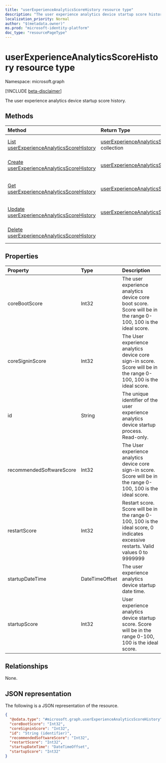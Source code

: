```yaml
---
title: "userExperienceAnalyticsScoreHistory resource type"
description: "The user experience analytics device startup score history."
localization_priority: Normal
author: "$(metadata.owner)"
ms.prod: "microsoft-identity-platform"
doc_type: "resourcePageType"
---
```


# userExperienceAnalyticsScoreHistory resource type

Namespace: microsoft.graph

[!INCLUDE [beta-disclaimer](../../includes/beta-disclaimer.md)]

The user experience analytics device startup score history.

## Methods

| Method                                                                                                    | Return Type                                                                                     | Description                                                                        |
| :-------------------------------------------------------------------------------------------------------- | :---------------------------------------------------------------------------------------------- | :--------------------------------------------------------------------------------- |
| [List userExperienceAnalyticsScoreHistory](../api/intune-userexperienceanalyticsscorehistory-list.md)     | [userExperienceAnalyticsScoreHistory](intune-userExperienceAnalyticsScoreHistory.md) collection | List properties and relationships of a userExperienceAnalyticsScoreHistory object. |
| [Create userExperienceAnalyticsScoreHistory](../api/intune-userexperienceanalyticsscorehistory-create.md) | [userExperienceAnalyticsScoreHistory](intune-userExperienceAnalyticsScoreHistory.md)            | Create a new userExperienceAnalyticsScoreHistory object.                           |
| [Get userExperienceAnalyticsScoreHistory](../api/intune-userexperienceanalyticsscorehistory-get.md)       | [userExperienceAnalyticsScoreHistory](intune-userExperienceAnalyticsScoreHistory.md)            | Read properties and relationships of a userExperienceAnalyticsScoreHistory object. |
| [Update userExperienceAnalyticsScoreHistory](../api/intune-userexperienceanalyticsscorehistory-update.md) | [userExperienceAnalyticsScoreHistory](intune-userExperienceAnalyticsScoreHistory.md)            | Update the properties of a userExperienceAnalyticsScoreHistory object.             |
| [Delete userExperienceAnalyticsScoreHistory](../api/intune-userexperienceanalyticsscorehistory-delete.md) |                                                                                                 | Delete a userExperienceAnalyticsScoreHistory object.                               |

## Properties

| Property                 | Type           | Description                                                                                                                        |
| :----------------------- | :------------- | :--------------------------------------------------------------------------------------------------------------------------------- |
| coreBootScore            | Int32          | The user experience analytics device core boot score. Score will be in the range 0-100, 100 is the ideal score.                    |
| coreSigninScore          | Int32          | The User experience analytics device core sign-in score. Score will be in the range 0-100, 100 is the ideal score.                 |
| id                       | String         | The unique identifier of the user experience analytics device startup process. Read-only.                                          |
| recommendedSoftwareScore | Int32          | The User experience analytics device core sign-in score. Score will be in the range 0-100, 100 is the ideal score.                 |
| restartScore             | Int32          | Restart score. Score will be in the range 0-100, 100 is the ideal score, 0 indicates excessive restarts. Valid values 0 to 9999999 |
| startupDateTime          | DateTimeOffset | The user experience analytics device startup date time.                                                                            |
| startupScore             | Int32          | User experience analytics device startup score. Score will be in the range 0-100, 100 is the ideal score.                          |

## Relationships

None.

## JSON representation

The following is a JSON representation of the resource.

<!-- {
  "blockType": "resource",
  "keyProperty": "id",
  "@odata.type": "microsoft.graph.userExperienceAnalyticsScoreHistory",
  "baseType": "microsoft.graph.entity",
  "openType": False
}
-->

```json
{
  "@odata.type": "#microsoft.graph.userExperienceAnalyticsScoreHistory",
  "coreBootScore": "Int32",
  "coreSigninScore": "Int32",
  "id": "String (identifier)",
  "recommendedSoftwareScore": "Int32",
  "restartScore": "Int32",
  "startupDateTime": "DateTimeOffset",
  "startupScore": "Int32"
}
```